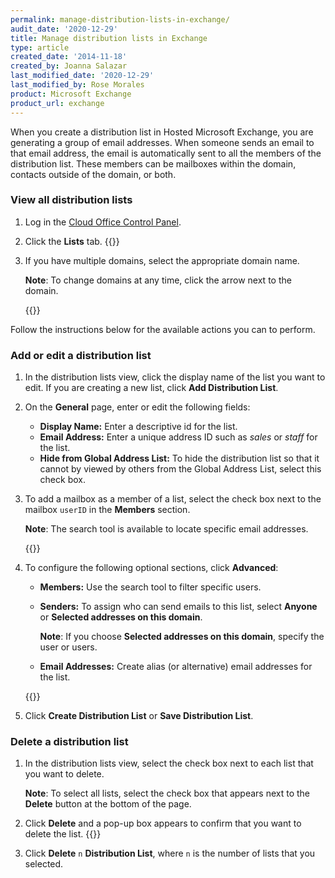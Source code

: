```yaml
---
permalink: manage-distribution-lists-in-exchange/
audit_date: '2020-12-29'
title: Manage distribution lists in Exchange
type: article
created_date: '2014-11-18'
created_by: Joanna Salazar
last_modified_date: '2020-12-29'
last_modified_by: Rose Morales
product: Microsoft Exchange
product_url: exchange
---
```


When you create a distribution list in Hosted Microsoft Exchange, you are
generating a group of email addresses. When someone sends an email to that email
address, the email is automatically sent to all the members of the distribution
list. These members can be mailboxes within the domain, contacts outside of the
domain, or both.

### View all distribution lists

1. Log in the [Cloud Office Control Panel](https://cp.rackspace.com/).

2. Click the **Lists** tab.
   {{<image src="list1.jpg" alt="" title="">}}

3. If you have multiple domains, select the appropriate domain name.

   **Note**: To change domains at any time, click the arrow next to the domain.

   {{<image src="list2.jpg" alt="" title="">}}

Follow the instructions below for the available actions you can to perform.

### Add or edit a distribution list

1. In the distribution lists view, click the display name of the list you want
   to edit. If you are creating a new list, click **Add Distribution List**.

2. On the **General** page, enter or edit the following fields:

    - **Display Name:** Enter a descriptive id for the list.
    - **Email Address:** Enter a unique address ID such as *sales* or *staff* for the list.
    - **Hide from Global Address List:** To hide the distribution list so that
      it cannot by viewed by others from the Global Address List, select this
      check box.

3. To add a mailbox as a member of a list, select the check box next to
   the mailbox `userID` in the **Members** section.

   **Note**: The search tool is available to locate specific email addresses.

   {{<image src="list3.png" alt="" title="">}}

4. To configure the following optional sections, click **Advanced**:

   - **Members:** Use the search tool to filter specific users.
   - **Senders:** To assign who can send emails to this list, select **Anyone** or **Selected addresses on this domain**.

      **Note**: If you choose **Selected addresses on this domain**, specify the user or users.
   - **Email Addresses:** Create alias (or alternative) email addresses for the
     list.

   {{<image src="list4.png" alt="" title="">}}

5. Click **Create Distribution List** or **Save Distribution List**.

### Delete a distribution list

1. In the distribution lists view, select the check box next to each list that
   you want to delete.

   **Note**: To select all lists, select the check box that appears next to the **Delete** button at the bottom of the page.

2. Click **Delete** and a pop-up box appears to confirm that you want to delete the list.
   {{<image src="list5.png" alt="" title="">}}

3. Click **Delete** `n` **Distribution List**, where `n` is the number of lists
   that you selected.
